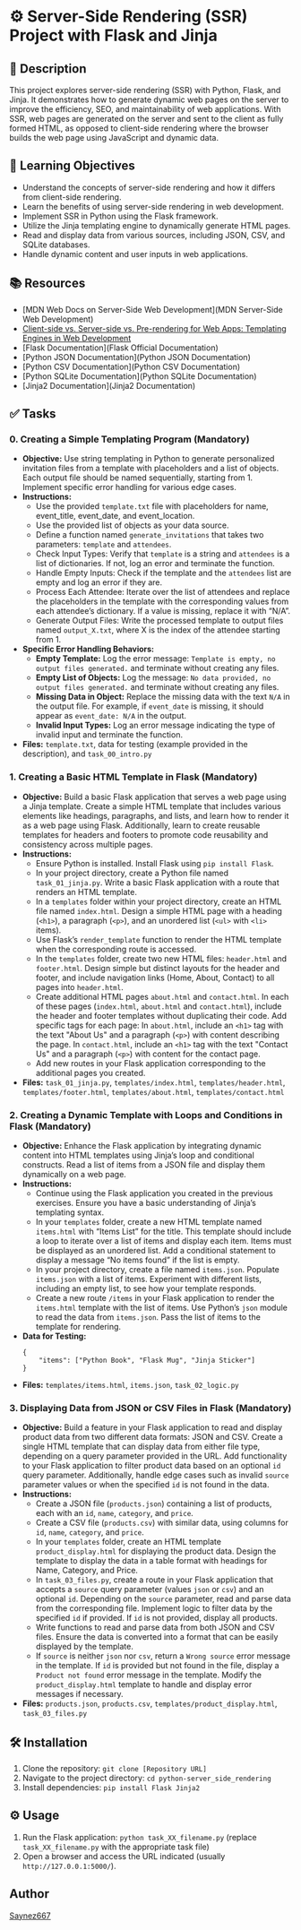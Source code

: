 # ⚙️ Server-Side Rendering (SSR) Project with Flask and Jinja

## 📝 Description

This project explores server-side rendering (SSR) with Python, Flask, and Jinja. It demonstrates how to generate dynamic web pages on the server to improve the efficiency, SEO, and maintainability of web applications.  With SSR, web pages are generated on the server and sent to the client as fully formed HTML, as opposed to client-side rendering where the browser builds the web page using JavaScript and dynamic data.

## 🎯 Learning Objectives

*   Understand the concepts of server-side rendering and how it differs from client-side rendering.
*   Learn the benefits of using server-side rendering in web development.
*   Implement SSR in Python using the Flask framework.
*   Utilize the Jinja templating engine to dynamically generate HTML pages.
*   Read and display data from various sources, including JSON, CSV, and SQLite databases.
*   Handle dynamic content and user inputs in web applications.

## 📚 Resources

*   [MDN Web Docs on Server-Side Web Development](MDN Server-Side Web Development)
*   [Client-side vs. Server-side vs. Pre-rendering for Web Apps: Templating Engines in Web Development](https://www.alura.com.br/artigos/front-end-client-side-server-side-rendering)
*   [Flask Documentation](Flask Official Documentation)
*   [Python JSON Documentation](Python JSON Documentation)
*   [Python CSV Documentation](Python CSV Documentation)
*   [Python SQLite Documentation](Python SQLite Documentation)
*   [Jinja2 Documentation](Jinja2 Documentation)

## ✅ Tasks

### 0. Creating a Simple Templating Program (Mandatory)

*   **Objective:** Use string templating in Python to generate personalized invitation files from a template with placeholders and a list of objects.  Each output file should be named sequentially, starting from 1. Implement specific error handling for various edge cases.
*   **Instructions:**
    *   Use the provided `template.txt` file with placeholders for name, event_title, event_date, and event_location.
    *   Use the provided list of objects as your data source.
    *   Define a function named `generate_invitations` that takes two parameters: `template` and `attendees`.
    *   Check Input Types:  Verify that `template` is a string and `attendees` is a list of dictionaries.  If not, log an error and terminate the function.
    *   Handle Empty Inputs: Check if the template and the `attendees` list are empty and log an error if they are.
    *   Process Each Attendee: Iterate over the list of attendees and replace the placeholders in the template with the corresponding values from each attendee’s dictionary.  If a value is missing, replace it with “N/A”.
    *   Generate Output Files: Write the processed template to output files named `output_X.txt`, where X is the index of the attendee starting from 1.
*   **Specific Error Handling Behaviors:**
    *   **Empty Template:** Log the error message: `Template is empty, no output files generated.` and terminate without creating any files.
    *   **Empty List of Objects:** Log the message: `No data provided, no output files generated.` and terminate without creating any files.
    *   **Missing Data in Object:** Replace the missing data with the text `N/A` in the output file. For example, if `event_date` is missing, it should appear as `event_date: N/A` in the output.
    *   **Invalid Input Types:** Log an error message indicating the type of invalid input and terminate the function.
*   **Files:** `template.txt`, data for testing (example provided in the description), and `task_00_intro.py`

### 1. Creating a Basic HTML Template in Flask (Mandatory)

*   **Objective:** Build a basic Flask application that serves a web page using a Jinja template. Create a simple HTML template that includes various elements like headings, paragraphs, and lists, and learn how to render it as a web page using Flask. Additionally, learn to create reusable templates for headers and footers to promote code reusability and consistency across multiple pages.
*   **Instructions:**
    *   Ensure Python is installed. Install Flask using `pip install Flask`.
    *   In your project directory, create a Python file named `task_01_jinja.py`. Write a basic Flask application with a route that renders an HTML template.
    *   In a `templates` folder within your project directory, create an HTML file named `index.html`. Design a simple HTML page with a heading (`<h1>`), a paragraph (`<p>`), and an unordered list (`<ul>` with `<li>` items).
    *   Use Flask’s `render_template` function to render the HTML template when the corresponding route is accessed.
    *   In the `templates` folder, create two new HTML files: `header.html` and `footer.html`. Design simple but distinct layouts for the header and footer, and include navigation links (Home, About, Contact) to all pages into `header.html`.
    *   Create additional HTML pages `about.html` and `contact.html`. In each of these pages (`index.html`, `about.html` and `contact.html`), include the header and footer templates without duplicating their code. Add specific tags for each page: In `about.html`, include an `<h1>` tag with the text "About Us" and a paragraph (`<p>`) with content describing the page. In `contact.html`, include an `<h1>` tag with the text "Contact Us" and a paragraph (`<p>`) with content for the contact page.
    *   Add new routes in your Flask application corresponding to the additional pages you created.
*   **Files:** `task_01_jinja.py`, `templates/index.html`, `templates/header.html`, `templates/footer.html`, `templates/about.html`, `templates/contact.html`

### 2. Creating a Dynamic Template with Loops and Conditions in Flask (Mandatory)

*   **Objective:** Enhance the Flask application by integrating dynamic content into HTML templates using Jinja’s loop and conditional constructs.  Read a list of items from a JSON file and display them dynamically on a web page.
*   **Instructions:**
    *   Continue using the Flask application you created in the previous exercises. Ensure you have a basic understanding of Jinja’s templating syntax.
    *   In your `templates` folder, create a new HTML template named `items.html` with “Items List” for the title. This template should include a loop to iterate over a list of items and display each item. Items must be displayed as an unordered list. Add a conditional statement to display a message “No items found” if the list is empty.
    *   In your project directory, create a file named `items.json`. Populate `items.json` with a list of items. Experiment with different lists, including an empty list, to see how your template responds.
    *   Create a new route `/items` in your Flask application to render the `items.html` template with the list of items. Use Python’s `json` module to read the data from `items.json`. Pass the list of items to the template for rendering.
*   **Data for Testing:**
    ```
    {
        "items": ["Python Book", "Flask Mug", "Jinja Sticker"]
    }
    ```
*   **Files:** `templates/items.html`, `items.json`, `task_02_logic.py`

### 3. Displaying Data from JSON or CSV Files in Flask (Mandatory)

*   **Objective:** Build a feature in your Flask application to read and display product data from two different data formats: JSON and CSV. Create a single HTML template that can display data from either file type, depending on a query parameter provided in the URL. Add functionality to your Flask application to filter product data based on an optional `id` query parameter. Additionally, handle edge cases such as invalid `source` parameter values or when the specified `id` is not found in the data.
*   **Instructions:**
    *   Create a JSON file (`products.json`) containing a list of products, each with an `id`, `name`, `category`, and `price`.
    *   Create a CSV file (`products.csv`) with similar data, using columns for `id`, `name`, `category`, and `price`.
    *   In your `templates` folder, create an HTML template `product_display.html` for displaying the product data. Design the template to display the data in a table format with headings for Name, Category, and Price.
    *   In `task_03_files.py`, create a route in your Flask application that accepts a `source` query parameter (values `json` or `csv`) and an optional `id`. Depending on the `source` parameter, read and parse data from the corresponding file. Implement logic to filter data by the specified `id` if provided. If `id` is not provided, display all products.
    *   Write functions to read and parse data from both JSON and CSV files. Ensure the data is converted into a format that can be easily displayed by the template.
    *   If `source` is neither `json` nor `csv`, return a `Wrong source` error message in the template. If `id` is provided but not found in the file, display a `Product not found` error message in the template. Modify the `product_display.html` template to handle and display error messages if necessary.
*   **Files:** `products.json`, `products.csv`, `templates/product_display.html`, `task_03_files.py`

## 🛠️ Installation

1.  Clone the repository: `git clone [Repository URL]`
2.  Navigate to the project directory: `cd python-server_side_rendering`
3.  Install dependencies: `pip install Flask Jinja2`

## ⚙️ Usage

1.  Run the Flask application: `python task_XX_filename.py` (replace `task_XX_filename.py` with the appropriate task file)
2.  Open a browser and access the URL indicated (usually `http://127.0.0.1:5000/`).

## Author
[Saynez667](https://github.com/Saynez667)

